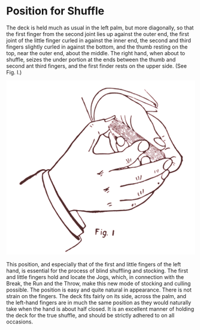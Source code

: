 # Position for Shuffle

The deck is held much as usual in the left palm, but more diagonally, so that the first finger from the second joint lies up against the outer end, the first joint of the little finger curled in against the inner end, the second and third fingers slightly curled in against the bottom, and the thumb resting on the top, near the outer end, about the middle. The right hand, when about to shuffle, seizes the under portion at the ends between the thumb and second ant third fingers, and the first finder rests on the upper side. (See Fig. I.)

![](../../images/fig001.svg)

This position, and especially that of the first and little fingers of the left hand, is essential for the process of blind shuffling and stocking. The first and little fingers hold and locate the Jogs, which, in connection with the Break, the Run and the Throw, make this new mode of stocking and culling possible. The position is easy and quite natural in appearance. There is not strain on the fingers. The deck fits fairly on its side, across the palm, and the left-hand fingers are in much the same position as they would naturally take when the hand is about half closed. It is an excellent manner of holding the deck for the true shuffle, and should be strictly adhered to on all occasions.
